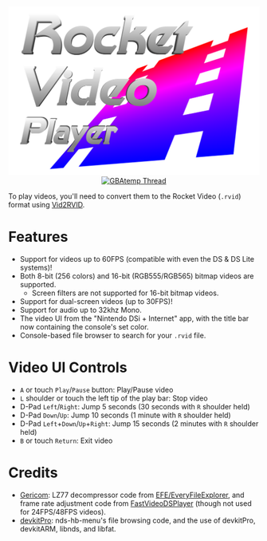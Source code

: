 <p align="center">
 <img src="https://github.com/RocketRobz/RocketVideoPlayer/blob/master/resources/logo.png"><br>
  <a href="https://gbatemp.net/threads/release-rocket-video-player-play-videos-with-the-ultimate-in-picture-quality.539163/">
   <img src="https://img.shields.io/badge/GBAtemp-Thread-blue.svg" alt="GBAtemp Thread">
  </a>
</p>

To play videos, you'll need to convert them to the Rocket Video (`.rvid`) format using [Vid2RVID](https://github.com/RocketRobz/Vid2RVID/releases).

# Features
- Support for videos up to 60FPS (compatible with even the DS & DS Lite systems)!
- Both 8-bit (256 colors) and 16-bit (RGB555/RGB565) bitmap videos are supported.
    - Screen filters are not supported for 16-bit bitmap videos.
- Support for dual-screen videos (up to 30FPS)!
- Support for audio up to 32khz Mono.
- The video UI from the "Nintendo DSi + Internet" app, with the title bar now containing the console's set color.
- Console-based file browser to search for your `.rvid` file.

# Video UI Controls
- `A` or touch `Play`/`Pause` button: Play/Pause video
- `L` shoulder or touch the left tip of the play bar: Stop video
- D-Pad `Left`/`Right`: Jump 5 seconds (30 seconds with `R` shoulder held)
- D-Pad `Down`/`Up`: Jump 10 seconds (1 minute with `R` shoulder held)
- D-Pad `Left`+`Down`/`Up`+`Right`: Jump 15 seconds (2 minutes with `R` shoulder held)
- `B` or touch `Return`: Exit video

# Credits
- [Gericom](https://github.com/Gericom): LZ77 decompressor code from [EFE/EveryFileExplorer](https://github.com/Gericom/EveryFileExplorer), and frame rate adjustment code from [FastVideoDSPlayer](https://github.com/Gericom/FastVideoDSPlayer) (though not used for 24FPS/48FPS videos).
- [devkitPro](https://github.com/devkitPro): nds-hb-menu's file browsing code, and the use of devkitPro, devkitARM, libnds, and libfat.
